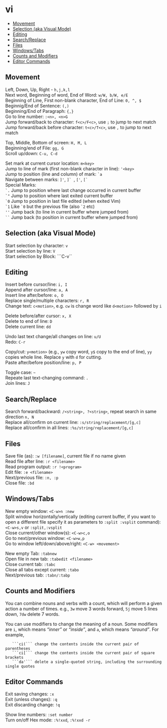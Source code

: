 # vi

- [Movement](#movement)
- [Selection (aka Visual Mode)](#selection-aka-visual-mode)
- [Editing](#editing)
- [Search/Replace](#searchreplace)
- [Files](#files)
- [Windows/Tabs](#windowstabs)
- [Counts and Modifiers](#counts-and-modifiers)
- [Editor Commands](#editor-commands)

## Movement

Left, Down, Up, Right - ```h,j,k,l```  
Next word, Beginning of word, End of Word: ```w/W, b/W, e/E```  
Beginning of Line, First non-blank character, End of Line: ```0, ^, $```  
Beginnig/End of Sentence: ```(,)```  
Beginning/End of Paragraph:  ```{,}```  
Go to line number: ```:<n>, <n>G```  
Jump forward/back to character: ```f<c>/F<c>```, use ```;``` to jump to next match  
Jump forward/back before character: ```t<c>/T<c>```, use ```,``` to jump to next match  

Top, Middle, Bottom of screen: ```H, M, L```  
Beginning/end of File: ```gg, G```  
Scroll up/down: ```C-u, C-d```  

Set mark at current cursor location: ```m<key>```  
Jump to line of mark (first non-blank character in line): ```'<key>```  
Jump to position (line and column) of mark: ``` `a ```   
Navigate between marks: ```]'```, ```]` ```, ```['```, ``` [` ```  
Special Marks:  
``` `. ``` Jump to position where last change occurred in current buffer  
``` `" ``` Jump to position where last exited current buffer  
``` `0 ``` Jump to position in last file edited (when exited Vim)  
``` `1 ``` Like ``` `0 ``` but the previous file (also ``` `2 ``` etc)  
``` '' ``` Jump back (to line in current buffer where jumped from)  
``` `` ``` Jump back (to position in current buffer where jumped from)  

## Selection (aka Visual Mode)

Start selection by character: ```v```  
Start selection by line: ```V```  
Start selection by Block: ```C-v``  

## Editing

Insert before cursor/line: ```i, I```  
Append after cursor/line: ```a, A```  
Insert line after/before: ```o, O```  
Replace single/multiple characters: ```r, R```  
Change text: ```c<motion>```, e.g. ```cw``` is change word like ```d<motion>``` followed by ```i```  

Delete before/after cursor: ```x, X```  
Delete to end of line: ```D```  
Delete current line: ```dd```  

Undo last text change/all changes on line: ```u/U```  
Redo: ```C-r```  

Copy/cut: ```y<motion>``` (e.g., ```yw``` copy word, ```y$``` copy to the end of line), ```yy``` copies whole line. Replace ```y``` with ```d``` for cutting.    
Paste after/before position/line: ```p, P```

Toggle case: ```~```  
Repeate last text-changing command: ```.```  
Join lines: ```J```  

## Search/Replace

Search forward/backward: ```/<string>, ?<string>```, repeat search in same direction ```n, N```  
Replace all/confirm on current line: ```:s/string/replacement/[g,c]```  
Replace all/confirm in all lines: ```:%s/string/replacement/[g,c]```  

## Files

Save file (as): ```:w [filename]```, current file if no name given  
Read file after line: ```:r <filename>```  
Read program output: ```:r !<program>```  
Edit file: ```:e <filename>```  
Next/previous file: ```:n, :p```  
Close file: ```:bd```  

## Windows/Tabs

New empty window: ```<C-w>n :new```  
Split window horizontally/vertically (editing current buffer, if you want to open a different file specify it as parameters to ```:split :vsplit``` command): ```<C-w>s,v``` or ```:split,:vsplit```  
Close current/other window(s): ```<C-w>c,o```  
Go to next/previous window: ```<C-w>w,p```   
Go to window left/down/above/right: ```<C-w> <movement>```  

New empty Tab: ```:tabnew```  
Open file in new tab: ```:tabedit <filename>```  
Close current tab: ```:tabc```  
Close all tabs except current: ```:tabo```  
Next/previous tab: ```:tabn/:tabp``` 
 
## Counts and Modifiers

You can combine nouns and verbs with a count, which will perform a given action a number of times. e.g., ```3w``` move 3 words forward, ```5j``` move 5 lines down, ```7dw``` delete 7 words.  

You can use modifiers to change the meaning of a noun. Some modifiers are ```i```, which means _“inner”_ or _“inside”_, and ```a```, which means _“around”_. For example,

       ```ci(``` change the contents inside the current pair of parentheses 
       ```ci[``` change the contents inside the current pair of square brackets  
       ```da'``` delete a single-quoted string, including the surrounding single quotes  

## Editor Commands

Exit saving changes: ```:x```  
Exit (unless changes): ```:q```  
Exit discarding change: ```!q```  

Show line numbers: ```:set number```  
Turn on/off Hex mode: ```:%!xxd```, ```:%!xxd -r```  
